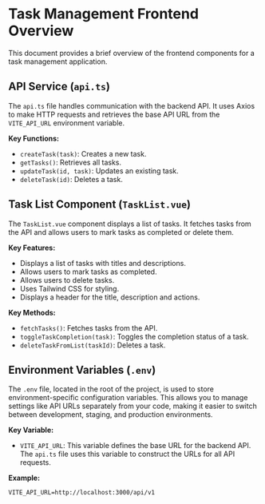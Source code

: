 # Task Management Frontend Overview

This document provides a brief overview of the frontend components for a task management application.

## API Service (`api.ts`)

The `api.ts` file handles communication with the backend API. It uses Axios to make HTTP requests and retrieves the base API URL from the `VITE_API_URL` environment variable.

**Key Functions:**

- `createTask(task)`: Creates a new task.
- `getTasks()`: Retrieves all tasks.
- `updateTask(id, task)`: Updates an existing task.
- `deleteTask(id)`: Deletes a task.

## Task List Component (`TaskList.vue`)

The `TaskList.vue` component displays a list of tasks. It fetches tasks from the API and allows users to mark tasks as completed or delete them.

**Key Features:**

- Displays a list of tasks with titles and descriptions.
- Allows users to mark tasks as completed.
- Allows users to delete tasks.
- Uses Tailwind CSS for styling.
- Displays a header for the title, description and actions.

**Key Methods:**

- `fetchTasks()`: Fetches tasks from the API.
- `toggleTaskCompletion(task)`: Toggles the completion status of a task.
- `deleteTaskFromList(taskId)`: Deletes a task.

## Environment Variables (`.env`)

The `.env` file, located in the root of the project, is used to store environment-specific configuration variables. This allows you to manage settings like API URLs separately from your code, making it easier to switch between development, staging, and production environments.

**Key Variable:**

- `VITE_API_URL`: This variable defines the base URL for the backend API. The `api.ts` file uses this variable to construct the URLs for all API requests.

**Example:**

```properties
VITE_API_URL=http://localhost:3000/api/v1
```
